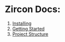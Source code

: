 # Zircon Docs:

1. [Installing](../README.md)
2. [Getting Started](./getting-started.md)
3. [Project Structure](./project-structure.md)
